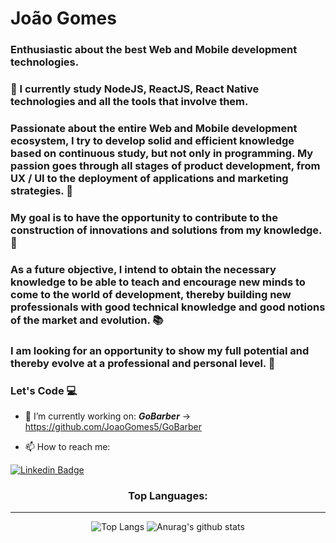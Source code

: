 # João Gomes

### Enthusiastic about the best Web and Mobile development technologies.

### 🌱 I currently study NodeJS, ReactJS, React Native technologies and all the tools that involve them.

### Passionate about the entire Web and Mobile development ecosystem, I try to develop solid and efficient knowledge based on continuous study, but not only in programming. My passion goes through all stages of product development, from UX / UI to the deployment of applications and marketing strategies. 💜

### My goal is to have the opportunity to contribute to the construction of innovations and solutions from my knowledge. 🚧

### As a future objective, I intend to obtain the necessary knowledge to be able to teach and encourage new minds to come to the world of development, thereby building new professionals with good technical knowledge and good notions of the market and evolution. 📚

### I am looking for an opportunity to show my full potential and thereby evolve at a professional and personal level. 🚀

### Let's Code 💻 

- 🔭 I’m currently working on:
***GoBarber*** -> https://github.com/JoaoGomes5/GoBarber

- 📫 How to reach me: 

[![Linkedin Badge](https://img.shields.io/badge/-linkedin-%230077B5?style=for-the-badge&logo=linkedin&logoColor=white)](https://www.linkedin.com/in/jo%C3%A3o-gomes-b732541a4/)


<div align="center">
  
<h3>Top Languages:</h3>
<hr>

![Top Langs](https://github-readme-stats.vercel.app/api/top-langs/?username=JoaoGomes5&theme=tokyonight&show_icons=true)
![Anurag's github stats](https://github-readme-stats.vercel.app/api?username=JoaoGomes5&hide=contribs,prs&theme=tokyonight&show_icons=true)

</div>
